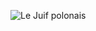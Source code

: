 ![Le Juif polonais](https://upload.wikimedia.org/wikipedia/commons/thumb/8/81/Scarlet_darter_%28Crocothemis_erythraea%29_female_Bulgaria.jpg/400px-Scarlet_darter_%28Crocothemis_erythraea%29_female_Bulgaria.jpg)
